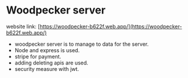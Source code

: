 # Woodpecker server

website link:
[https://woodpecker-b622f.web.app/](https://woodpecker-b622f.web.app/)

- woodpecker server is to manage to data for the server.
- Node and express is used.
- stripe for payment.
- adding deleting apis are used.
- security measure with jwt.
